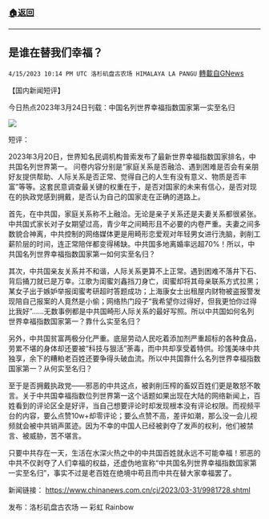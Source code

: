 ###  [:house:返回](README.md)
---


## 是谁在替我们幸福？
`4/15/2023 10:14 PM UTC 洛杉矶盘古农场 HIMALAYA LA PANGU` [轉載自GNews](https://gnews.org/articles/1152155)

【国内新闻短评】

今日热点2023年3月24日刊载：中国名列世界幸福指数国家第一实至名归

![](https://i.imgur.com/HMexsfB.png)          


短评：

2023年3月20日，世界知名民调机构普索发布了最新世界幸福指数国家排名，中共国名列世界第一。 问卷内容分别是“家庭关系是否融洽、遇到困难是否会有亲朋好友提供帮助、人际关系是否正常、觉得自己的人生有没有意义、物质是否丰富”等等。这套民意调查最关键的权重在于，是否对国家的未来有信心，是否对现在的执政党感到拥戴，是否认为自己的国家走在正确的道路上。

首先，在中共国，家庭关系称不上融洽。无论是亲子关系还是夫妻关系都很紧张。中共国式家长对子女期望过高，青少年之间畸形且不必要的内卷严重。夫妻之间多数貌合神离，中共控制的网络媒体更是用畸形恋爱观对年轻男女进行洗脑，剥削工薪阶层的时间，连正常陪伴都变得稀缺。中共国多地离婚率远超70%！所以，中共国名列世界幸福指数国家第一如何实至名归？

其次，中共国亲友关系并不和谐，人际关系更算不上正常。遇到困难不落井下石、背后捅刀就已是万幸。江歌为闺蜜刘鑫挡刀身亡，闺蜜却将其母亲联系方式拉黑；某女子出于嫉妒举报闺蜜考研超时答题成功；上海康女士出租屋内财物被盗报警发现陪自己报案的人竟然是小偷；网络热门段子“我希望你过得好，但我更怕你过得比我好”……无数事例都是中共国畸形人际关系的最好写照。所以中共国如何名列世界幸福指数国家第一？靠什么实至名归？

另外，中共国贫富两极分化严重。底层劳动人民吃着添加剂严重超标的各种食品，劳累不堪的身体却还要被“科技与狠活”荼毒，而中共却享受着特供。珍馐美味中共独享，余下的糟粕老百姓还要争得头破血流。所以中共国靠什么名列世界幸福指数国家第一？从何实至名归？

至于是否拥戴执政党——邪恶的中共这点，被剥削压榨的畜奴百姓们更是敢怒不敢言。关于中共国幸福指数位列世界第一这个话题如果出现在大陆的网络新闻上，百姓看到的评论区全是好评，当自己想要评论时却发现根本没有评论权限。而视频平台的内容，要么点赞10w+却零评论；要么点赞不高，差评如潮，那么没一会儿视频就会被中共销声匿迹。因为不幸的中国人已经被剥夺了发声的权利，他们被禁言、被威胁，苦不堪言。

只要中共存在一天，生活在水深火热之中的中共国百姓就永远不可能幸福！邪恶的中共不仅剥夺了人们幸福的权益，还虚伪地宣称“中共国名列世界幸福指数国家第一实至名归”，事实不过是老百姓在绝境中苟且而中共在替大家幸福罢了。


新闻链接： 
https://www.chinanews.com.cn/cj/2023/03-31/9981728.shtml


发布：洛杉矶盘古农场 — 彩虹 Rainbow





